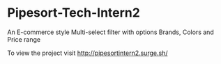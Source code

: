 # Pipesort-Tech-Intern2
 An E-commerce style Multi-select filter with options Brands, Colors and Price range
 
 To view the project visit
 http://pipesortintern2.surge.sh/
